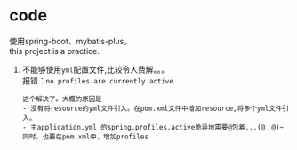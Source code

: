 # code

使用spring-boot、mybatis-plus。     
this project is a practice.

1. 不能够使用`yml`配置文件,比较令人费解。。。     
报错：`no profiles are currently active`
    
    ````
    这个解决了。大概的原因是        
    - 没有将resource的yml文件引入。在pom.xml文件中增加resource,将多个yml文件引入。
    - 主application.yml 的spring.profiles.active诡异地需要@包着...(@﹏@)~ 
    同时，也要在pom.xml中，增加profiles
    

